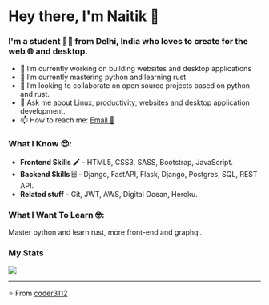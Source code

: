 # Hey there, I'm Naitik 👋

### I'm a student 👨‍💻 from Delhi, India who loves to create for the **web 🌐 and desktop**.

- 🔭 I’m currently working on building websites and desktop applications
- 🌱 I’m currently mastering python and learning rust 
- 👯 I’m looking to collaborate on open source projects based on python and rust.
- 💬 Ask me about Linux, productivity, websites and desktop application development.
- 📫 How to reach me: [Email 📧](mailto:mundranaitik@outlook.com) 

### What I Know 😎:
- **Frontend Skills 🖌️** - HTML5, CSS3, SASS, Bootstrap, JavaScript.
- **Backend Skills 🗄️** - Django, FastAPI, Flask, Django, Postgres, SQL, REST API.
- **Related stuff** - Git, JWT, AWS, Digital Ocean, Heroku.

### What I Want To Learn 🤓:
 Master python and learn rust, more front-end and graphql.

### My Stats
<img src="https://github-readme-stats.vercel.app/api/?username=naitikm-oss&show_icons=true&title_color=fff&icon_color=79ff97&text_color=9f9f9f&bg_color=151515">

---
⭐️ From [coder3112](https://github.com/coder3112)
